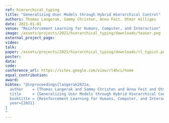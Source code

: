 ```yaml
---
ref: hierarchical_typing
title: "Generalizing User Models through Hybrid Hierarchical Control"
authors: Thomas Langerak, Sammy Christen, Anna Feit, Otmar Hilliges
date: 2021-01-01
venue: "Reinforcement Learning for Humans, Computer, and Interaction"
image: /assets/projects/2021/hierarchical_typing/downloads/teaser.png
external_project_page: 
video: 
talk: 
paper: /assets/projects/2021/hierarchical_typing/downloads/rl_typist.pdf
poster: 
data: 
code: 
conference_url: https://sites.google.com/view/rl4hci/home
equal_contribution: 
award: 
bibtex: "@inproceedings{langerak2021a,
  author    = {Thomas Langerak and Sammy Christen and Anna Feit and Otmar Hilliges},
  title     = {Generalizing User Models through Hybrid Hierarchical Control},
  booktitle = {Reinforcement Learning for Humans, Computer, and Interaction},
  year={2021}
}
"
---
```

